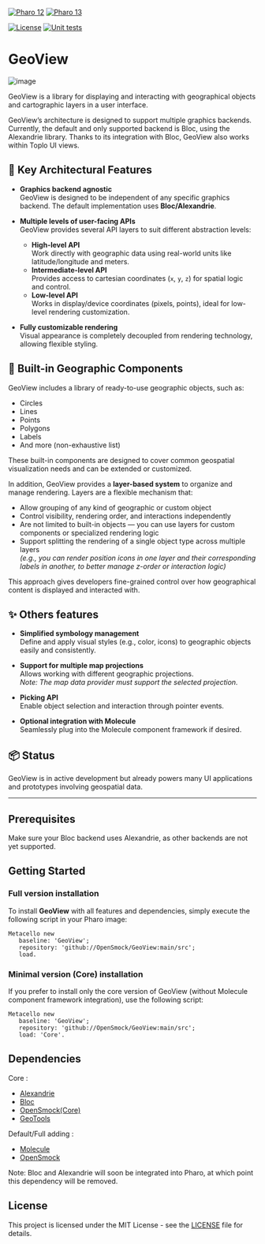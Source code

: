 [![Pharo 12](https://img.shields.io/badge/Pharo-12-%23aac9ff.svg)](https://pharo.org/download)
[![Pharo 13](https://img.shields.io/badge/Pharo-13-%23aac9ff.svg)](https://pharo.org/download)

[![License](https://img.shields.io/github/license/OpenSmock/GeoView.svg)](./LICENSE)
[![Unit tests](https://github.com/OpenSmock/GeoView/actions/workflows/CI.yml/badge.svg)](https://github.com/OpenSmock/GeoView/actions/workflows/CI.yml)

# GeoView

![image](https://github.com/user-attachments/assets/81bdfd1b-23ce-46d4-bbf1-670f5142cfc8)

GeoView is a library for displaying and interacting with geographical objects and cartographic layers in a user interface.

GeoView’s architecture is designed to support multiple graphics backends. Currently, the default and only supported backend is Bloc, using the Alexandrie library.
Thanks to its integration with Bloc, GeoView also works within Toplo UI views.

## 🔧 Key Architectural Features

- **Graphics backend agnostic**  
  GeoView is designed to be independent of any specific graphics backend. The default implementation uses **Bloc/Alexandrie**.

- **Multiple levels of user-facing APIs**  
  GeoView provides several API layers to suit different abstraction levels:
  - **High-level API**  
    Work directly with geographic data using real-world units like latitude/longitude and meters.
  - **Intermediate-level API**  
    Provides access to cartesian coordinates (`x`, `y`, `z`) for spatial logic and control.
  - **Low-level API**  
    Works in display/device coordinates (pixels, points), ideal for low-level rendering customization.

- **Fully customizable rendering**  
  Visual appearance is completely decoupled from rendering technology, allowing flexible styling.

## 🧩 Built-in Geographic Components

GeoView includes a library of ready-to-use geographic objects, such as:
- Circles
- Lines
- Points
- Polygons
- Labels
- And more (non-exhaustive list)

These built-in components are designed to cover common geospatial visualization needs and can be extended or customized.

In addition, GeoView provides a **layer-based system** to organize and manage rendering. Layers are a flexible mechanism that:
- Allow grouping of any kind of geographic or custom object
- Control visibility, rendering order, and interactions independently
- Are not limited to built-in objects — you can use layers for custom components or specialized rendering logic
- Support splitting the rendering of a single object type across multiple layers  
  _(e.g., you can render position icons in one layer and their corresponding labels in another, to better manage z-order or interaction logic)_

This approach gives developers fine-grained control over how geographical content is displayed and interacted with.

## ✨ Others features

- **Simplified symbology management**  
  Define and apply visual styles (e.g., color, icons) to geographic objects easily and consistently.

- **Support for multiple map projections**  
  Allows working with different geographic projections.  
  _Note: The map data provider must support the selected projection._

- **Picking API**  
  Enable object selection and interaction through pointer events.

- **Optional integration with Molecule**  
  Seamlessly plug into the Molecule component framework if desired.

## 📦 Status

GeoView is in active development but already powers many UI applications and prototypes involving geospatial data.

---

## Prerequisites

Make sure your Bloc backend uses Alexandrie, as other backends are not yet supported.

## Getting Started

### Full version installation

To install **GeoView** with all features and dependencies, simply execute the following script in your Pharo image:

```smalltalk
Metacello new
   baseline: 'GeoView';
   repository: 'github://OpenSmock/GeoView:main/src';
   load.
```

### Minimal version (Core) installation

If you prefer to install only the core version of GeoView (without Molecule component framework integration), use the following script:

```smalltalk
Metacello new
   baseline: 'GeoView';
   repository: 'github://OpenSmock/GeoView:main/src';
   load: 'Core'.
```

## Dependencies

Core : 

- [Alexandrie](https://github.com/pharo-graphics/alexandrie)
- [Bloc](https://github.com/pharo-graphics/bloc)
- [OpenSmock(Core)](https://github.com/OpenSmock/OpenSmock)
- [GeoTools](https://github.com/OpenSmock/GeoTools)

Default/Full adding :

- [Molecule](https://github.com/OpenSmock/Molecule)
- [OpenSmock](https://github.com/OpenSmock/OpenSmock)

Note: Bloc and Alexandrie will soon be integrated into Pharo, at which point this dependency will be removed.

## License

This project is licensed under the MIT License - see the [LICENSE](LICENSE) file for details.
